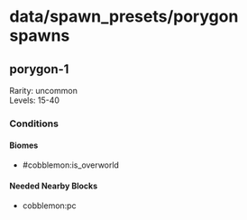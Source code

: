 # data/spawn_presets/porygon spawns  
  
## porygon-1  
Rarity: uncommon  
Levels: 15-40  
  
### Conditions  
  
#### Biomes  
  * #cobblemon:is_overworld
  
  
#### Needed Nearby Blocks  
  * cobblemon:pc
  

